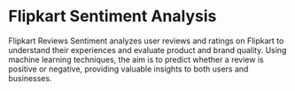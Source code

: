 # Flipkart Sentiment Analysis

Flipkart Reviews Sentiment analyzes user reviews and ratings on Flipkart to understand their experiences
and evaluate product and brand quality. Using machine learning techniques, the aim is to predict whether a
review is positive or negative, providing valuable insights to both users and businesses.
